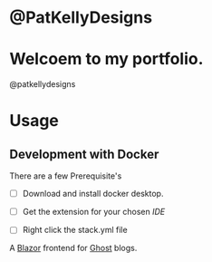 # @PatKellyDesigns
# Welcoem to my portfolio. 

@patkellydesigns

# Usage

## Development with Docker
There are a few Prerequisite's 

-[ ] Download and install docker desktop. 
-[ ] Get the extension for your chosen *IDE*
-[ ] Right click the stack.yml file


A [Blazor](https://dotnet.microsoft.com/apps/aspnet/web-apps/blazor) frontend for [Ghost](https://ghost.org/) blogs.

